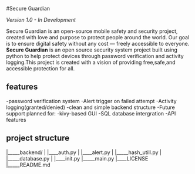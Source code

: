 #Secure Guardian

*Version 1.0 - In Development*

Secure Guardian is an open-source mobile safety and security project, created with love and purpose to protect people around the world. Our goal is to ensure digital safety without any cost — freely accessible to everyone.
**Secure Guardian** is an open source security system project built using python to help protect devices through password verification and activity logging.This project is created with a vision of providing free,safe,and accessible protection for all.
## features
-password verification system
-Alert trigger on failed attempt
-Activity logging(granted/denied)
-clean and simple backend structure
-Future support planned for:
        -kivy-based GUI
        -SQL database intergration
        -API features
## project structure
|_____backend/
| |____auth.py
|  |____alert.py
| |_____hash_utill.py
| |_____database.py
|  |____init.py
|_____main.py
|____LICENSE
|_____README.md
